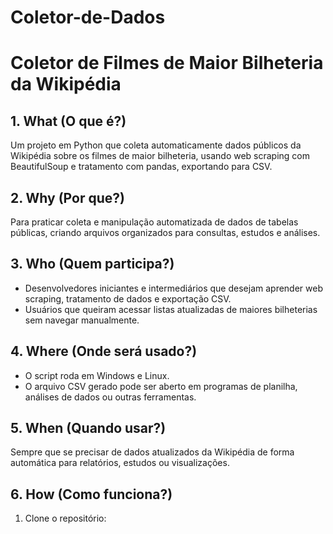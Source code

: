 # Coletor-de-Dados
# Coletor de Filmes de Maior Bilheteria da Wikipédia

## 1. What (O que é?)
Um projeto em Python que coleta automaticamente dados públicos da Wikipédia sobre os filmes de maior bilheteria, usando web scraping com BeautifulSoup e tratamento com pandas, exportando para CSV.

## 2. Why (Por que?)
Para praticar coleta e manipulação automatizada de dados de tabelas públicas, criando arquivos organizados para consultas, estudos e análises.

## 3. Who (Quem participa?)
- Desenvolvedores iniciantes e intermediários que desejam aprender web scraping, tratamento de dados e exportação CSV.
- Usuários que queiram acessar listas atualizadas de maiores bilheterias sem navegar manualmente.

## 4. Where (Onde será usado?)
- O script roda em Windows e Linux.
- O arquivo CSV gerado pode ser aberto em programas de planilha, análises de dados ou outras ferramentas.

## 5. When (Quando usar?)
Sempre que se precisar de dados atualizados da Wikipédia de forma automática para relatórios, estudos ou visualizações.

## 6. How (Como funciona?)
1. Clone o repositório:
